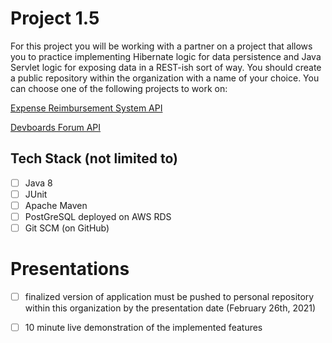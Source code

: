 # Project 1.5

For this project you will be working with a partner on a project that allows you to practice implementing Hibernate logic for data persistence and Java Servlet logic for exposing data in a REST-ish sort of way. You should create a public repository within the organization with a name of your choice. You can choose one of the following projects to work on: 

[Expense Reimbursement System API](https://github.com/210119-java-enterprise/assignments/blob/main/ers-api.md)

[Devboards Forum API](https://github.com/210119-java-enterprise/assignments/blob/main/devboards-api.md)



## Tech Stack (not limited to)
- [ ] Java 8
- [ ] JUnit
- [ ] Apache Maven
- [ ] PostGreSQL deployed on AWS RDS
- [ ] Git SCM (on GitHub)

# Presentations
- [ ] finalized version of application must be pushed to personal repository within this organization by the presentation date (February 26th, 2021)

- [ ] 10 minute live demonstration of the implemented features
